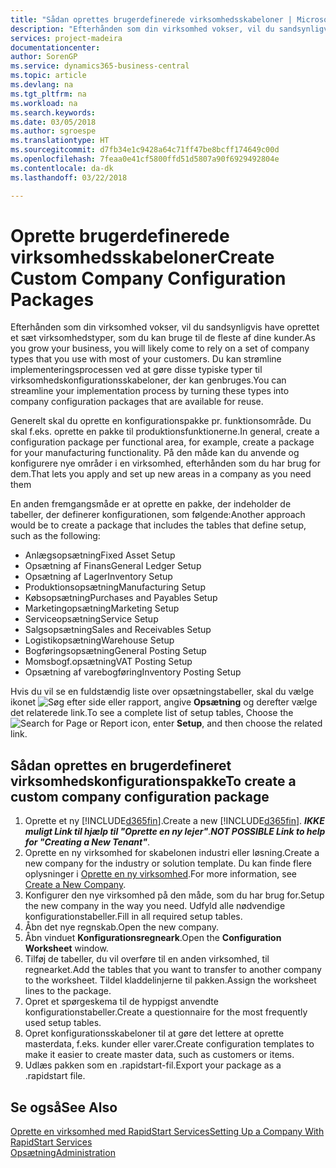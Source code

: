 ```yaml
---
title: "Sådan oprettes brugerdefinerede virksomhedsskabeloner | Microsoft Docs"
description: "Efterhånden som din virksomhed vokser, vil du sandsynligvis have oprettet et sæt virksomhedstyper, som du kan bruge til de fleste af dine kunder. Du kan strømline implementeringsprocessen ved at gøre disse typiske typer til virksomhedskonfigurationsskabeloner, der kan genbruges."
services: project-madeira
documentationcenter: 
author: SorenGP
ms.service: dynamics365-business-central
ms.topic: article
ms.devlang: na
ms.tgt_pltfrm: na
ms.workload: na
ms.search.keywords: 
ms.date: 03/05/2018
ms.author: sgroespe
ms.translationtype: HT
ms.sourcegitcommit: d7fb34e1c9428a64c71ff47be8bcff174649c00d
ms.openlocfilehash: 7feaa0e41cf5800ffd51d5807a90f6929492804e
ms.contentlocale: da-dk
ms.lasthandoff: 03/22/2018

---
```

# <a name="create-custom-company-configuration-packages"></a><span data-ttu-id="65fbd-104">Oprette brugerdefinerede virksomhedsskabeloner</span><span class="sxs-lookup"><span data-stu-id="65fbd-104">Create Custom Company Configuration Packages</span></span>
<span data-ttu-id="65fbd-105">Efterhånden som din virksomhed vokser, vil du sandsynligvis have oprettet et sæt virksomhedstyper, som du kan bruge til de fleste af dine kunder.</span><span class="sxs-lookup"><span data-stu-id="65fbd-105">As you grow your business, you will likely come to rely on a set of company types that you use with most of your customers.</span></span> <span data-ttu-id="65fbd-106">Du kan strømline implementeringsprocessen ved at gøre disse typiske typer til virksomhedskonfigurationsskabeloner, der kan genbruges.</span><span class="sxs-lookup"><span data-stu-id="65fbd-106">You can streamline your implementation process by turning these types into company configuration packages that are available for reuse.</span></span>  

<span data-ttu-id="65fbd-107">Generelt skal du oprette en konfigurationspakke pr. funktionsområde. Du skal f.eks. oprette en pakke til produktionsfunktionerne.</span><span class="sxs-lookup"><span data-stu-id="65fbd-107">In general, create a configuration package per functional area, for example, create a package for your manufacturing functionality.</span></span> <span data-ttu-id="65fbd-108">På den måde kan du anvende og konfigurere nye områder i en virksomhed, efterhånden som du har brug for dem.</span><span class="sxs-lookup"><span data-stu-id="65fbd-108">That lets you apply and set up new areas in a company as you need them</span></span>  

<span data-ttu-id="65fbd-109">En anden fremgangsmåde er at oprette en pakke, der indeholder de tabeller, der definerer konfigurationen, som følgende:</span><span class="sxs-lookup"><span data-stu-id="65fbd-109">Another approach would be to create a package that includes the tables that define setup, such as the following:</span></span>  

-   <span data-ttu-id="65fbd-110">Anlægsopsætning</span><span class="sxs-lookup"><span data-stu-id="65fbd-110">Fixed Asset Setup</span></span>  
-   <span data-ttu-id="65fbd-111">Opsætning af Finans</span><span class="sxs-lookup"><span data-stu-id="65fbd-111">General Ledger Setup</span></span>  
-   <span data-ttu-id="65fbd-112">Opsætning af Lager</span><span class="sxs-lookup"><span data-stu-id="65fbd-112">Inventory Setup</span></span>  
-   <span data-ttu-id="65fbd-113">Produktionsopsætning</span><span class="sxs-lookup"><span data-stu-id="65fbd-113">Manufacturing Setup</span></span>  
-   <span data-ttu-id="65fbd-114">Købsopsætning</span><span class="sxs-lookup"><span data-stu-id="65fbd-114">Purchases and Payables Setup</span></span>  
-   <span data-ttu-id="65fbd-115">Marketingopsætning</span><span class="sxs-lookup"><span data-stu-id="65fbd-115">Marketing Setup</span></span>  
-   <span data-ttu-id="65fbd-116">Serviceopsætning</span><span class="sxs-lookup"><span data-stu-id="65fbd-116">Service Setup</span></span>  
-   <span data-ttu-id="65fbd-117">Salgsopsætning</span><span class="sxs-lookup"><span data-stu-id="65fbd-117">Sales and Receivables Setup</span></span>  
-   <span data-ttu-id="65fbd-118">Logistikopsætning</span><span class="sxs-lookup"><span data-stu-id="65fbd-118">Warehouse Setup</span></span>  
-   <span data-ttu-id="65fbd-119">Bogføringsopsætning</span><span class="sxs-lookup"><span data-stu-id="65fbd-119">General Posting Setup</span></span>  
-   <span data-ttu-id="65fbd-120">Momsbogf.opsætning</span><span class="sxs-lookup"><span data-stu-id="65fbd-120">VAT Posting Setup</span></span>  
-   <span data-ttu-id="65fbd-121">Opsætning af varebogføring</span><span class="sxs-lookup"><span data-stu-id="65fbd-121">Inventory Posting Setup</span></span>  

<span data-ttu-id="65fbd-122">Hvis du vil se en fuldstændig liste over opsætningstabeller, skal du vælge ikonet ![Søg efter side eller rapport](media/ui-search/search_small.png "Ikonet Søg efter side eller rapport"), angive **Opsætning** og derefter vælge det relaterede link.</span><span class="sxs-lookup"><span data-stu-id="65fbd-122">To see a complete list of setup tables, Choose the ![Search for Page or Report](media/ui-search/search_small.png "Search for Page or Report icon") icon, enter **Setup**, and then choose the related link.</span></span>  

## <a name="to-create-a-custom-company-configuration-package"></a><span data-ttu-id="65fbd-123">Sådan oprettes en brugerdefineret virksomhedskonfigurationspakke</span><span class="sxs-lookup"><span data-stu-id="65fbd-123">To create a custom company configuration package</span></span>  
1.  <span data-ttu-id="65fbd-124">Oprette et ny [!INCLUDE[d365fin](includes/d365fin_md.md)].</span><span class="sxs-lookup"><span data-stu-id="65fbd-124">Create a new [!INCLUDE[d365fin](includes/d365fin_md.md)].</span></span> <span data-ttu-id="65fbd-125">***IKKE muligt Link til hjælp til "Oprette en ny lejer"***.</span><span class="sxs-lookup"><span data-stu-id="65fbd-125">***NOT POSSIBLE Link to help for "Creating a New Tenant"***.</span></span>   
2.  <span data-ttu-id="65fbd-126">Oprette en ny virksomhed for skabelonen industri eller løsning.</span><span class="sxs-lookup"><span data-stu-id="65fbd-126">Create a new company for the industry or solution template.</span></span> <span data-ttu-id="65fbd-127">Du kan finde flere oplysninger i [Oprette en ny virksomhed](admin-how-to-create-a-new-company.md).</span><span class="sxs-lookup"><span data-stu-id="65fbd-127">For more information, see [Create a New Company](admin-how-to-create-a-new-company.md).</span></span>  
3.  <span data-ttu-id="65fbd-128">Konfigurer den nye virksomhed på den måde, som du har brug for.</span><span class="sxs-lookup"><span data-stu-id="65fbd-128">Setup the new company in the way you need.</span></span> <span data-ttu-id="65fbd-129">Udfyld alle nødvendige konfigurationstabeller.</span><span class="sxs-lookup"><span data-stu-id="65fbd-129">Fill in all required setup tables.</span></span>  
4.  <span data-ttu-id="65fbd-130">Åbn det nye regnskab.</span><span class="sxs-lookup"><span data-stu-id="65fbd-130">Open the new company.</span></span>
5. <span data-ttu-id="65fbd-131">Åbn vinduet **Konfigurationsregneark**.</span><span class="sxs-lookup"><span data-stu-id="65fbd-131">Open the **Configuration Worksheet** window.</span></span>  
6.  <span data-ttu-id="65fbd-132">Tilføj de tabeller, du vil overføre til en anden virksomhed, til regnearket.</span><span class="sxs-lookup"><span data-stu-id="65fbd-132">Add the tables that you want to transfer to another company to the worksheet.</span></span> <span data-ttu-id="65fbd-133">Tildel kladdelinjerne til pakken.</span><span class="sxs-lookup"><span data-stu-id="65fbd-133">Assign the worksheet lines to the package.</span></span>  
7.  <span data-ttu-id="65fbd-134">Opret et spørgeskema til de hyppigst anvendte konfigurationstabeller.</span><span class="sxs-lookup"><span data-stu-id="65fbd-134">Create a questionnaire for the most frequently used setup tables.</span></span>  
8.  <span data-ttu-id="65fbd-135">Opret konfigurationsskabeloner til at gøre det lettere at oprette masterdata, f.eks. kunder eller varer.</span><span class="sxs-lookup"><span data-stu-id="65fbd-135">Create configuration templates to make it easier to create master data, such as customers or items.</span></span>  
9.  <span data-ttu-id="65fbd-136">Udlæs pakken som en .rapidstart-fil.</span><span class="sxs-lookup"><span data-stu-id="65fbd-136">Export your package as a .rapidstart file.</span></span>  

## <a name="see-also"></a><span data-ttu-id="65fbd-137">Se også</span><span class="sxs-lookup"><span data-stu-id="65fbd-137">See Also</span></span>  
[<span data-ttu-id="65fbd-138">Oprette en virksomhed med RapidStart Services</span><span class="sxs-lookup"><span data-stu-id="65fbd-138">Setting Up a Company With RapidStart Services</span></span>](admin-set-up-a-company-with-rapidstart.md)  
[<span data-ttu-id="65fbd-139">Opsætning</span><span class="sxs-lookup"><span data-stu-id="65fbd-139">Administration</span></span>](admin-setup-and-administration.md)

